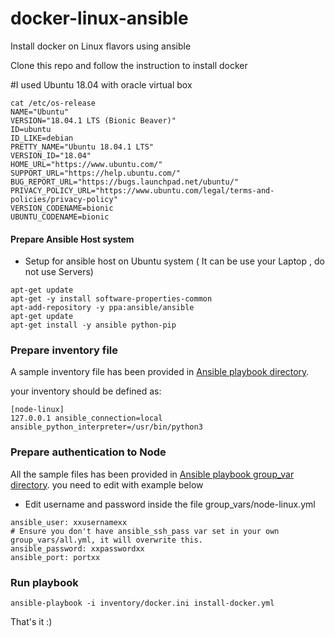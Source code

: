 # docker-linux-ansible
Install docker  on Linux flavors using ansible

Clone this repo and follow the instruction to install docker 

#I used Ubuntu 18.04 with oracle virtual box

```
cat /etc/os-release 
NAME="Ubuntu"
VERSION="18.04.1 LTS (Bionic Beaver)"
ID=ubuntu
ID_LIKE=debian
PRETTY_NAME="Ubuntu 18.04.1 LTS"
VERSION_ID="18.04"
HOME_URL="https://www.ubuntu.com/"
SUPPORT_URL="https://help.ubuntu.com/"
BUG_REPORT_URL="https://bugs.launchpad.net/ubuntu/"
PRIVACY_POLICY_URL="https://www.ubuntu.com/legal/terms-and-policies/privacy-policy"
VERSION_CODENAME=bionic
UBUNTU_CODENAME=bionic

```

#### Prepare Ansible Host system
- Setup for ansible host  on Ubuntu system ( It can be use your Laptop , do not use Servers)
```
apt-get update
apt-get -y install software-properties-common
apt-add-repository -y ppa:ansible/ansible
apt-get update
apt-get install -y ansible python-pip
```
### Prepare inventory file
A sample inventory file has been provided in [Ansible playbook directory](ansible/inventory/docker.ini).

your inventory should be defined as:

```
[node-linux]
127.0.0.1 ansible_connection=local ansible_python_interpreter=/usr/bin/python3

```
### Prepare authentication to Node

 All the sample files has been provided in [Ansible playbook group_var directory](ansible/group_vars).
you need to edit with example below

- Edit username and password inside the file group_vars/node-linux.yml
```
ansible_user: xxusernamexx
# Ensure you don't have ansible_ssh_pass var set in your own group_vars/all.yml, it will overwrite this.
ansible_password: xxpasswordxx
ansible_port: portxx
```
### Run playbook
```
ansible-playbook -i inventory/docker.ini install-docker.yml
```

That's  it :)
